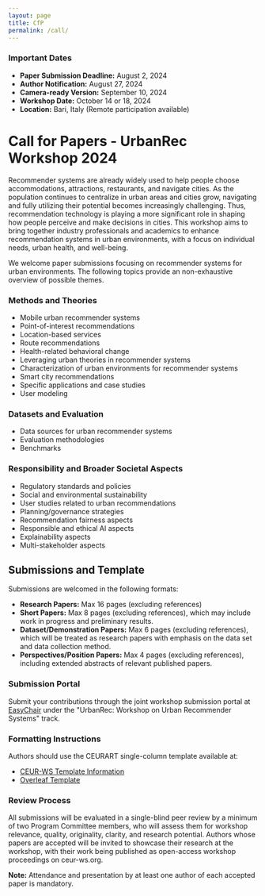 ```yaml
---
layout: page
title: CfP
permalink: /call/
---
```



### Important Dates
- **Paper Submission Deadline:** August 2, 2024
- **Author Notification:** August 27, 2024
- **Camera-ready Version:** September 10, 2024
- **Workshop Date:** October 14 or 18, 2024
- **Location:** Bari, Italy (Remote participation available)

  
# Call for Papers - UrbanRec Workshop 2024

Recommender systems are already widely used to help people choose accommodations, attractions, restaurants, and navigate cities. As the population continues to centralize in urban areas and cities grow, navigating and fully utilizing their potential becomes increasingly challenging. Thus, recommendation technology is playing a more significant role in shaping how people perceive and make decisions in cities. This workshop aims to bring together industry professionals and academics to enhance recommendation systems in urban environments, with a focus on individual needs, urban health, and well-being.

We welcome paper submissions focusing on recommender systems for urban environments.  The following topics provide an non-exhaustive overview of possible themes.

### Methods and Theories
- Mobile urban recommender systems
- Point-of-interest recommendations
- Location-based services
- Route recommendations
- Health-related behavioral change
- Leveraging urban theories in recommender systems
- Characterization of urban environments for recommender systems
- Smart city recommendations
- Specific applications and case studies
- User modeling

### Datasets and Evaluation
- Data sources for urban recommender systems
- Evaluation methodologies
- Benchmarks

### Responsibility and Broader Societal Aspects
- Regulatory standards and policies
- Social and environmental sustainability
- User studies related to urban recommendations
- Planning/governance strategies
- Recommendation fairness aspects
- Responsible and ethical AI aspects
- Explainability aspects
- Multi-stakeholder aspects


## Submissions and Template
Submissions are welcomed in the following formats:
- **Research Papers:** Max 16 pages (excluding references)
- **Short Papers:** Max 8 pages (excluding references), which may include work in progress and preliminary results. 
- **Dataset/Demonstration Papers:** Max 6 pages (excluding references), which will be treated as research papers with emphasis on the data set and data collection method.
- **Perspectives/Position Papers:** Max 4 pages (excluding references), including extended abstracts of relevant published papers.


### Submission Portal
Submit your contributions through the joint workshop submission portal at [EasyChair](http://easychair.org/my/conference?conf=recsys2024workshops) under the "UrbanRec: Workshop on Urban Recommender Systems" track.

### Formatting Instructions
Authors should use the CEURART single-column template available at:
- [CEUR-WS Template Information](https://ceurws.wordpress.com/2020/03/31/ceurws-publishes-ceurart-paper-style/)
- [Overleaf Template](https://www.overleaf.com/latex/templates/template-for-submissions-to-ceur-workshop-proceedings-ceur-ws-dot-org/wqyfdgftmcfw)

### Review Process
All submissions will be evaluated in a single-blind peer review by a minimum of two Program Committee members, who will assess them for workshop relevance, quality, originality, clarity, and research potential. Authors whose papers are accepted will be invited to showcase their research at the workshop, with their work being published as open-access workshop proceedings on ceur-ws.org. 

**Note:** Attendance and presentation by at least one author of each accepted paper is mandatory.

